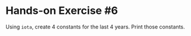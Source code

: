 # Hands-on Exercise #6
Using `iota`, create 4 constants for the last 4 years. Print those constants.